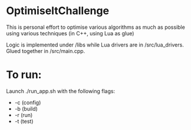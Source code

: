 # OptimiseItChallenge
This is personal effort to optimise various algorithms as much as possible using various techniques (in C++, using Lua as glue)

Logic is implemented under /libs while Lua drivers are in /src/lua_drivers. Glued together in /src/main.cpp.

# To run:
Launch ./run_app.sh with the following flags:
- -c (config)
- -b (build)
- -r (run)
- -t (test)